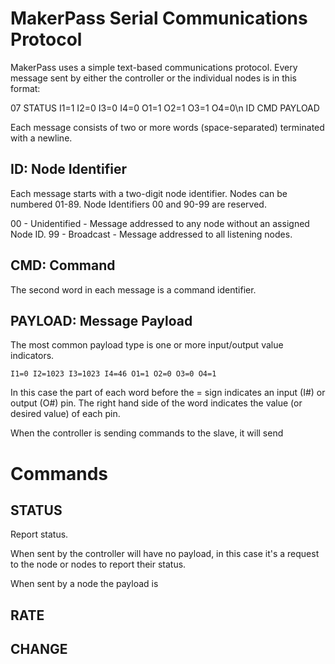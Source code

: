 MakerPass Serial Communications Protocol
========================================
MakerPass uses a simple text-based communications protocol.  Every message sent
by either the controller or the individual nodes is in this format:

07 STATUS I1=1 I2=0 I3=0 I4=0 O1=1 O2=1 O3=1 O4=0\n
ID CMD    PAYLOAD

Each message consists of two or more words (space-separated) terminated with a
newline.

ID: Node Identifier
------------------------
Each message starts with a two-digit node identifier.
Nodes can be numbered 01-89.
Node Identifiers 00 and 90-99 are reserved.

00 - Unidentified - Message addressed to any node without an assigned Node ID.
99 - Broadcast - Message addressed to all listening nodes.

CMD: Command
------------------------
The second word in each message is a command identifier.

PAYLOAD: Message Payload
------------------------
The most common payload type is one or more input/output value indicators.

    I1=0 I2=1023 I3=1023 I4=46 O1=1 O2=0 O3=0 O4=1

In this case the part of each word before the = sign indicates an input (I#)
or output (O#) pin.  The right hand side of the word indicates the value (or
desired value) of each pin.

When the controller is sending commands to the slave, it will send

Commands
========
STATUS
---------
Report status.

When sent by the controller will have no payload, in this case it's a request
to the node or nodes to report their status.

When sent by a node the payload is 

RATE
---------

CHANGE
---------
